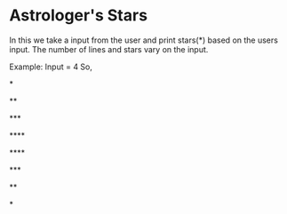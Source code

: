 # Astrologer's Stars

In this we take a input from the user and print stars(\*) based on the users input. The number of lines and stars vary on the input.

Example:
Input = 4
So,

\*

\*\*

\*\*\*

\*\*\*\*

\*\*\*\*

\*\*\*

\*\*

\*
